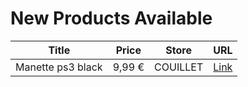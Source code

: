 # New Products Available

| Title | Price | Store | URL |
|---|---|---|---|
| Manette ps3 black | 9,99 € | COUILLET | [Link](https://www.cashconverters.be/fr/accessoires-jeux-video/498617-ps-moove.html) |

